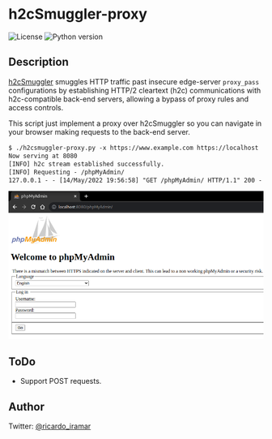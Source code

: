 # h2cSmuggler-proxy

![License](https://img.shields.io/badge/license-MIT-lightgrey.svg)
![Python version](https://img.shields.io/badge/python-3.x-blue.svg)

## Description

[h2cSmuggler](https://github.com/BishopFox/h2csmuggler) smuggles HTTP traffic past insecure edge-server `proxy_pass` configurations by establishing HTTP/2 cleartext (h2c) communications with h2c-compatible back-end servers, allowing a bypass of proxy rules and access controls.

This script just implement a proxy over h2cSmuggler so you can navigate in your browser making requests to the back-end server.

```
$ ./h2csmuggler-proxy.py -x https://www.example.com https://localhost
Now serving at 8080
[INFO] h2c stream established successfully.
[INFO] Requesting - /phpMyAdmin/
127.0.0.1 - - [14/May/2022 19:56:58] "GET /phpMyAdmin/ HTTP/1.1" 200 -
```

<img src="phpMyAdmin.png">

## ToDo

* Support POST requests.

## Author

Twitter: [@ricardo_iramar](https://twitter.com/ricardo_iramar)